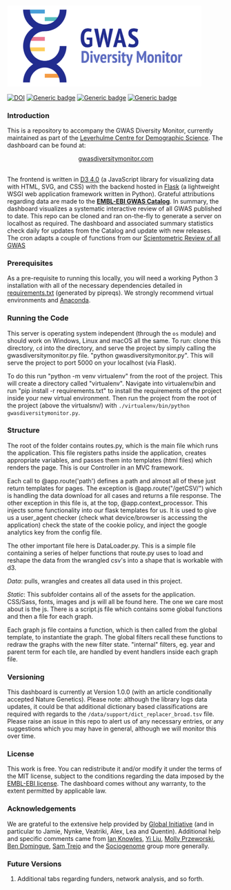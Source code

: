 <p align="left">
  <img src="https://github.com/OxfordDemSci/gwasdiversitymonitor/blob/master/app/static/images/logo_white_rect.png" width="450"/>
</p>

[![DOI](https://zenodo.org/badge/220447592.svg)](https://zenodo.org/badge/latestdoi/220447592) [![Generic badge](https://img.shields.io/badge/Python-3.6-<red>.svg)](https://shields.io/)  [![Generic badge](https://img.shields.io/badge/License-MIT-green.svg)](https://shields.io/)  [![Generic badge](https://img.shields.io/badge/Maintained-Yes-red.svg)](https://shields.io/)

### Introduction

This is a repository to accompany the GWAS Diversity Monitor, currently maintained as part of the [Leverhulme Centre for Demographic Science](http://www.demographicscience.ox.ac.uk/). The dashboard can be found at:

<div align="center"> <a href="http://www.gwasdiversitymonitor.com">gwasdiversitymonitor.com</a></div>
<br/>

The frontend is written in [D3 4.0](https://devdocs.io/d3~4/) (a JavaScript library for visualizing data with HTML, SVG, and CSS) with the backend hosted in [Flask](https://github.com/pallets/flask) (a lightweight WSGI web application framework written in Python). Grateful attributions regarding data are made to the [**EMBL-EBI GWAS Catalog**](https://www.ebi.ac.uk/gwas/). In summary, the dashboard visualizes a systematic interactive review of all GWAS published to date. This repo can be cloned and ran on-the-fly to generate a server on localhost as required. The dashboard and associated summary statistics check daily for updates from the Catalog and update with new releases. The cron adapts a couple of functions from our [Scientometric Review of all GWAS](https://www.nature.com/articles/s42003-018-0261-x)

### Prerequisites

As a pre-requisite to running this locally, you will need a working Python 3 installation with all of the necessary dependencies detailed in [requirements.txt](https://github.com/crahal/GWASDiversityMonitor/blob/master/requirements.txt) (generated by pipreqs). We strongly recommend virtual environments and [Anaconda](https://www.anaconda.com/distribution/).  

### Running the Code

This server is operating system independent (through the ``os`` module) and should work on Windows, Linux and macOS all the same. To run: clone this directory, ``cd`` into the directory, and serve the project by simply calling the gwasdiversitymonitor.py file. "python gwasdiversitymonitor.py". This will serve the project to port 5000 on your localhost (via Flask).

To do this run "python -m venv virtualenv" from the root of the project. This will create a directory called "virtualenv". Navigate into virtualenv/bin and run "pip install -r requirements.txt" to install the requirements of the project inside your new virtual environment. Then run the project from the root of the project (above the virtualsnv/) with `./virtualenv/bin/python gwasdiversitymonitor.py`.

### Structure

The root of the folder contains routes.py, which is the main file which runs the application. This file registers paths inside the application, creates appropriate variables, and passes them into templates (html files) which renders the page. This is our Controller in an MVC framework.

Each call to @app.route('path') defines a path and almost all of these just return templates for pages. The exception is @app.route("/getCSV/<filename>") which is handling the data download for all cases and returns a file response.
The other exception in this file is, at the top, @app.context_processor. This injects some functionality into our flask templates for us. It is used to give us a user_agent checker (check what device/browser is accessing the application) check the state of the cookie policy, and inject the google analytics key from the config file.

The other important file here is DataLoader.py. This is a simple file containing a series of helper functions that route.py uses to load and reshape the data from the wrangled csv's into a shape that is workable with d3.

_Data_: pulls, wrangles and creates all data used in this project.

_Static_: This subfolder contains all of the assets for the application. CSS/Sass, fonts, images and js will all be found here. The one we care most about is the js. There is a script.js file which contains some global functions and then a file for each graph.

Each graph js file contains a function, which is then called from the global template, to instantiate the graph. The global filters recall these functions to redraw the graphs with the new filter state. "internal" filters, eg. year and parent term for each tile, are handled by event handlers inside each graph file.

### Versioning

This dashboard is currently at Version 1.0.0 (with an article conditionally accepted Nature Genetics). Please note: although the library logs data updates, it could be that additional dictionary based classifications are required with regards to the ```/data/support/dict_replacer_broad.tsv``` file. Please raise an issue in this repo to alert us of any necessary entries, or any suggestions which you may have in general, although we will monitor this over time.

### License

This work is free. You can redistribute it and/or modify it under the terms of the MIT license, subject to the conditions regarding the data imposed by the [EMBL-EBI license](https://www.ebi.ac.uk/about/terms-of-use). The dashboard comes without any warranty, to the extent permitted by applicable law.

### Acknowledgements

We are grateful to the extensive help provided by [Global Initiative](https://www.global-initiative.com/) (and in particular to Jamie, Nynke, Veatriki, Alex, Lea and Quentin). Additional help and specific comments came from [Ian Knowles](https://github.com/ianknowles), [Yi Liu](https://github.com/YiLiu6240), [Molly Przeworski](https://przeworskilab.com/), [Ben Domingue](https://github.com/ben-domingue), [Sam Trejo](https://cepa.stanford.edu/people/sam-trejo) and the [Sociogenome](http://www.sociogenome.org) group more generally.

### Future Versions

1. Additional tabs regarding funders, network analysis, and so forth.

